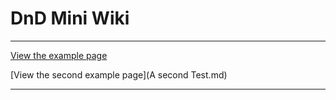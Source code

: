 # DnD Mini Wiki

* * *
[View the example page](example.md)

[View the second example page](A second Test.md)
* * *
